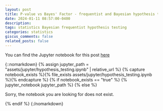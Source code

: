```yaml
---
layout: post
title: P-value vs Bayes' Factor - frequentist and Bayesian hypothesis testing 
date: 2024-01-11 08:57:00-0400
description: 
tags: statistics Bayesian frequentist hypothesis testing
categories: statistics
giscus_comments: false
related_posts: false
---
```


You can find the Jupyter notebook for this post [here](https://github.com/harrymatthews50/harrymatthews50.github.io/blob/master/assets/jupyter/hypothesis_testing.ipynb)

{::nomarkdown} 
{% assign jupyter_path = "assets/jupyter/hypothesis_testing.ipynb" | relative_url %} 
{% capture notebook_exists %}{% file_exists assets/jupyter/hypothesis_testing.ipynb %}{% endcapture %} 
{% if notebook_exists == "true" %} 
{% jupyter_notebook jupyter_path %} 
{% else %}
<p>Sorry, the notebook you are looking for does not exist.</p>
{% endif %} 
{:/nomarkdown}



